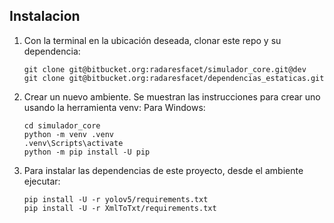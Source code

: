 ## Instalacion

1. Con la terminal en la ubicación deseada, clonar este repo y su dependencia:
   ```
   git clone git@bitbucket.org:radaresfacet/simulador_core.git@dev
   git clone git@bitbucket.org:radaresfacet/dependencias_estaticas.git
   ```

2. Crear un nuevo ambiente. Se muestran las instrucciones para crear uno usando la herramienta venv:
    Para Windows:
    ```   
    cd simulador_core
    python -m venv .venv
    .venv\Scripts\activate
    python -m pip install -U pip
    ``` 

3. Para instalar las dependencias de este proyecto, desde el ambiente ejecutar:
    ```
    pip install -U -r yolov5/requirements.txt
    pip install -U -r XmlToTxt/requirements.txt
    ```